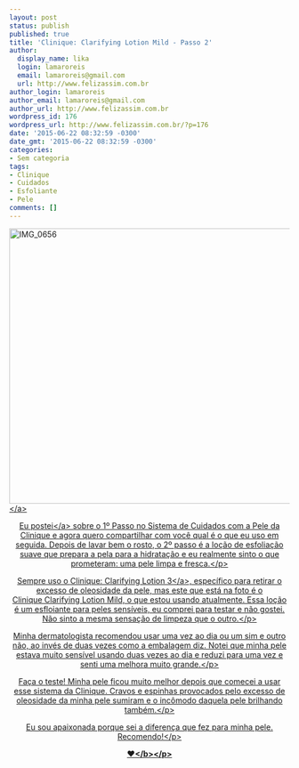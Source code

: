 ```yaml
---
layout: post
status: publish
published: true
title: 'Clinique: Clarifying Lotion Mild - Passo 2'
author:
  display_name: lika
  login: lamaroreis
  email: lamaroreis@gmail.com
  url: http://www.felizassim.com.br
author_login: lamaroreis
author_email: lamaroreis@gmail.com
author_url: http://www.felizassim.com.br
wordpress_id: 176
wordpress_url: http://www.felizassim.com.br/?p=176
date: '2015-06-22 08:32:59 -0300'
date_gmt: '2015-06-22 08:32:59 -0300'
categories:
- Sem categoria
tags:
- Clinique
- Cuidados
- Esfoliante
- Pele
comments: []
---
```

<p><a href="http:&#47;&#47;52.88.2.168&#47;wp-content&#47;uploads&#47;2015&#47;06&#47;IMG_0656.jpg"><img class="aligncenter wp-image-177" src="http:&#47;&#47;52.88.2.168&#47;wp-content&#47;uploads&#47;2015&#47;06&#47;IMG_0656-1024x768.jpg" alt="IMG_0656" width="660" height="495" &#47;><&#47;a></p>
<p style="text-align: center;">Eu <a href="http:&#47;&#47;www.felizassim.com.br&#47;clinique-sabonete-liquido-facial-passo-1&#47;" target="_blank">postei<&#47;a> sobre o&nbsp;1&ordm; Passo no Sistema de Cuidados com a Pele da Clinique&nbsp;e agora quero compartilhar com voc&ecirc; qual &eacute; o que eu uso em seguida.&nbsp;Depois de lavar bem o rosto, o 2&ordm; passo &eacute; a lo&ccedil;&atilde;o de esfolia&ccedil;&atilde;o suave que prepara a pela para a hidrata&ccedil;&atilde;o e eu realmente sinto o que prometeram: uma pele limpa e fresca.<&#47;p></p>
<p style="text-align: center;">Sempre uso o <a href="http:&#47;&#47;www.clinique.com.br&#47;products&#47;spp&#47;index.tmpl?CATEGORY_ID=CAT1573&amp;PRODUCT_ID=PROD15503" target="_blank">Clinique: Clarifying Lotion 3<&#47;a>, espec&iacute;fico para retirar o excesso de oleosidade da pele, mas este que est&aacute; na foto &eacute; o Clinique&nbsp;Clarifying Lotion Mild, o que estou usando atualmente. Essa lo&ccedil;&atilde;o &eacute; um esfloiante para peles sens&iacute;veis, eu comprei para testar e n&atilde;o gostei. N&atilde;o sinto a mesma sensa&ccedil;&atilde;o de limpeza que o outro.<&#47;p></p>
<p style="text-align: center;">Minha dermatologista recomendou usar uma vez ao dia ou um sim e outro n&atilde;o, ao inv&eacute;s de duas vezes como a embalagem diz. Notei que minha pele estava muito sens&iacute;vel usando duas vezes ao dia e reduzi para uma vez e senti uma melhora muito grande.<&#47;p></p>
<p style="text-align: center;">Fa&ccedil;a o teste! Minha pele ficou muito melhor depois que comecei a usar esse sistema da Clinique. Cravos e espinhas provocados pelo excesso de oleosidade da minha pele sumiram e o inc&ocirc;modo daquela pele brilhando tamb&eacute;m.<&#47;p></p>
<p style="text-align: center;">Eu sou apaixonada porque sei a diferen&ccedil;a que fez para minha pele. Recomendo!<&#47;p></p>
<p style="text-align: center;"><b>&hearts;<&#47;b><&#47;p></p>
